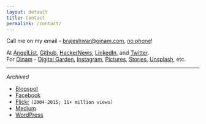```yaml
---
layout: default
title: Contact
permalink: /contact/
---
```


Call me on my email -
<a href="mailto:brajeshwar@oinam.com">brajeshwar@oinam.com</a>,
[no phone](https://no.phone.wtf)!

At
[AngelList](https://angel.co/brajeshwar),
[Github](http://github.com/brajeshwar),
[HackerNews](https://news.ycombinator.com/user?id=Brajeshwar),
[LinkedIn](https://www.linkedin.com/in/brajeshwar/),
and
[Twitter](https://twitter.com/brajeshwar).\
For [Oinam](https://oinam.com) -
[Digital Garden](https://oinam.fyi),
[Instagram](https://www.instagram.com/oinam/),
[Pictures](https://oinam.pictures/),
[Stories](https://stories.oinam.com),
[Unsplash](https://unsplash.com/@oinam),
etc.

---

_Archived_

- [Blogspot](http://brajeshwar.blogspot.com)
- [Facebook](https://www.facebook.com/brajeshwar/)
- [Flickr](https://www.flickr.com/photos/brajeshwar/) `(2004-2015; 11+ million views)`
- [Medium](https://medium.com/@brajeshwar)
- [WordPress](https://profiles.wordpress.org/brajeshwar/)
